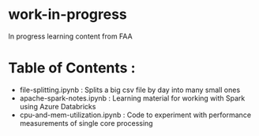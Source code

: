 # work-in-progress
In progress learning content from FAA

# **Table of Contents :**
* file-splitting.ipynb : Splits a big csv file by day into many small ones 
* apache-spark-notes.ipynb : Learning material for working with Spark using Azure Databricks
* cpu-and-mem-utilization.ipynb : Code to experiment with performance measurements of single core processing 
